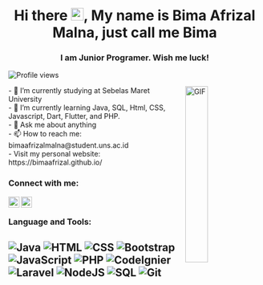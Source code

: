 <!-- ### Hi there <img src="https://media.giphy.com/media/hvRJCLFzcasrR4ia7z/giphy.gif" width="25px"> -->

<h1 align="center">Hi there <img src="https://media.giphy.com/media/hvRJCLFzcasrR4ia7z/giphy.gif" width="25px">, My name is Bima Afrizal Malna, just call me Bima</h1>
<h3 align="center">I am Junior Programer. Wish me luck!</h3>

![Profile views](https://gpvc.arturio.dev/bimaafrizal)
<br>
<!-- My name is Bima Afrizal Malna, just call me Bima -->

<img align="right" style="margin-left: 10px" alt="GIF" src='https://media.giphy.com/media/u2pmTWUi0MXjyrMaVj/giphy.gif' width="30%">
- 🔭 I’m currently studying at Sebelas Maret University 
<br>
- 🌱 I’m currently learning Java, SQL, Html, CSS, Javascript, Dart, Flutter, and PHP.
<br>
- 💬 Ask me about anything
<br>
- 📫 How to reach me: bimaafrizalmalna@student.uns.ac.id
<br>
-  Visit my personal website: https://bimaafrizal.github.io/



### Connect with me:

[<img align="left" alt="Bima Afrizal Malna | LinkedIn" width="22px" src="https://cdn.jsdelivr.net/npm/simple-icons@v3/icons/linkedin.svg" />][linkedin]
[<img align="left" alt="Bima Afrizal Malna | Instagram" width="22px" src="https://cdn.jsdelivr.net/npm/simple-icons@v3/icons/instagram.svg" />][instagram]

[instagram]: https://instagram.com/bimaafrizal_
[linkedin]: https://www.linkedin.com/in/bima-afrizal-malna-12033b145


<br />


### Language and Tools:
![Java](https://img.shields.io/badge/java-%23ED8B00.svg?&style=for-the-badge&logo=java&logoColor=white)
![HTML](https://img.shields.io/badge/html5%20-%23E34F26.svg?&style=for-the-badge&logo=html5&logoColor=white) 
![CSS](https://img.shields.io/badge/css3%20-%231572B6.svg?&style=for-the-badge&logo=css3&logoColor=white) 
![Bootstrap](https://img.shields.io/badge/bootstrap%20-%23563D7C.svg?&style=for-the-badge&logo=bootstrap&logoColor=white) 
![JavaScript](https://img.shields.io/badge/JavaScript-00599C?style=for-the-badge&logo=javascript&logoColor=white)
![PHP](https://img.shields.io/badge/php-%23777BB4.svg?&style=for-the-badge&logo=php&logoColor=white)
![CodeIgnier](https://img.shields.io/badge/-CodeIgniter-black?style=for-the-badge&logo=codeigniter) 
![Laravel](https://img.shields.io/badge/Laravel-FF2D20?style=for-the-badge&logo=laravel&logoColor=white)
![NodeJS](https://img.shields.io/badge/node.js-6DA55F?style=for-the-badge&logo=node.js&logoColor=white)
![SQL](https://img.shields.io/badge/MySQL-00000F?style=for-the-badge&logo=mysql&logoColor=white)
![Git](https://img.shields.io/badge/Git-F05032?style=for-the-badge&logo=git&logoColor=white)
---


<!--
### My GitHub Stats:

<p align="center"><img align="center" src="https://github-readme-stats.vercel.app/api/top-langs?username=bimaafrizal&show_icons=true&locale=en&layout=compact" alt="bimaafrizal" /></p>

<p align="center">&nbsp;<img align="center" src="https://github-readme-stats.vercel.app/api?username=bimaafrizal&show_icons=true&locale=en" alt="bimaafrizal" /></p>

<p align="center"><img align="center" src="https://github-readme-streak-stats.herokuapp.com/?user=bimaafrizal&" alt="bimaafrizal" /></p>


<p align="center"> <a href="https://github.com/ryo-ma/github-profile-trophy"><img src="https://github-profile-trophy.vercel.app/?username=bimaafrizal" alt="bimaafrizal" /></a> </p> -->
<!--
**bimaafrizal/bimaafrizal** is a ✨ _special_ ✨ repository because its `README.md` (this file) appears on your GitHub profile.
